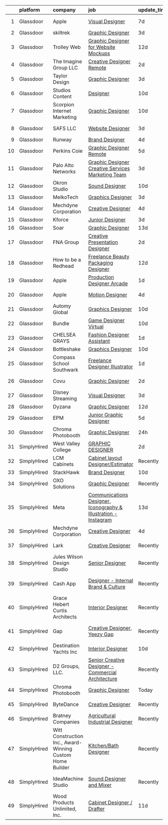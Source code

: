 

|    | platform    | company                                                   | job                                                                                                                                                                                                                                                                                                                                                                                                                                                                                                                                                                                                                                                                                                                                                                                                                                                                                                                                                 | update_time   | location              |
|---:|:------------|:----------------------------------------------------------|:----------------------------------------------------------------------------------------------------------------------------------------------------------------------------------------------------------------------------------------------------------------------------------------------------------------------------------------------------------------------------------------------------------------------------------------------------------------------------------------------------------------------------------------------------------------------------------------------------------------------------------------------------------------------------------------------------------------------------------------------------------------------------------------------------------------------------------------------------------------------------------------------------------------------------------------------------|:--------------|:----------------------|
|  1 | Glassdoor   | Apple                                                     | [Visual Designer](https://www.glassdoor.com/partner/jobListing.htm?pos=115&ao=1136043&s=58&guid=00000182e86ca473bbda03c271aaef22&src=GD_JOB_AD&t=SR&vt=w&cs=1_2933953e&cb=1661756810703&jobListingId=1008084546211&jrtk=3-0-1gbk6p94pih5m801-1gbk6p95a2cie000-f8d7bc85f08e5861-)                                                                                                                                                                                                                                                                                                                                                                                                                                                                                                                                                                                                                                                                    | 7d            | Cupertino, CA         |
|  2 | Glassdoor   | skiltrek                                                  | [Graphic Designer](https://www.glassdoor.com/partner/jobListing.htm?pos=119&ao=1136043&s=58&guid=00000182e86ca473bbda03c271aaef22&src=GD_JOB_AD&t=SR&vt=w&ea=1&cs=1_812cf85f&cb=1661756810703&jobListingId=1008093573531&jrtk=3-0-1gbk6p94pih5m801-1gbk6p95a2cie000-7b8d5e09ddf61161-)                                                                                                                                                                                                                                                                                                                                                                                                                                                                                                                                                                                                                                                              | 3d            | Remote                |
|  3 | Glassdoor   | Trolley Web                                               | [Graphic Designer for Website Mockups](https://www.glassdoor.com/partner/jobListing.htm?pos=120&ao=1136043&s=58&guid=00000182e86ca473bbda03c271aaef22&src=GD_JOB_AD&t=SR&vt=w&ea=1&cs=1_b5a79591&cb=1661756810703&jobListingId=1008073640430&jrtk=3-0-1gbk6p94pih5m801-1gbk6p95a2cie000-3e7bab816e555188-)                                                                                                                                                                                                                                                                                                                                                                                                                                                                                                                                                                                                                                          | 12d           | Remote                |
|  4 | Glassdoor   | The Imagine Group  LLC                                    | [Creative Designer   Remote ](https://www.glassdoor.com/partner/jobListing.htm?pos=105&ao=1136043&s=58&guid=00000182e86ca473bbda03c271aaef22&src=GD_JOB_AD&t=SR&vt=w&cs=1_76b2f5e0&cb=1661756810700&jobListingId=1008097632980&jrtk=3-0-1gbk6p94pih5m801-1gbk6p95a2cie000-6b34bf1cfffdb292-)                                                                                                                                                                                                                                                                                                                                                                                                                                                                                                                                                                                                                                                        | 2d            | North Carolina        |
|  5 | Glassdoor   | Taylor Design                                             | [Graphic Designer](https://www.glassdoor.com/partner/jobListing.htm?pos=122&ao=1136043&s=58&guid=00000182e86ca473bbda03c271aaef22&src=GD_JOB_AD&t=SR&vt=w&ea=1&cs=1_2447a60b&cb=1661756810704&jobListingId=1008094003672&jrtk=3-0-1gbk6p94pih5m801-1gbk6p95a2cie000-b9c826a749a7f866-)                                                                                                                                                                                                                                                                                                                                                                                                                                                                                                                                                                                                                                                              | 3d            | Remote                |
|  6 | Glassdoor   | Studios Content                                           | [Designer](https://www.glassdoor.com/partner/jobListing.htm?pos=125&ao=1136043&s=58&guid=00000182e86ca473bbda03c271aaef22&src=GD_JOB_AD&t=SR&vt=w&cs=1_298b110e&cb=1661756810704&jobListingId=1008078500106&jrtk=3-0-1gbk6p94pih5m801-1gbk6p95a2cie000-7e3a1ec9b393dd6b-)                                                                                                                                                                                                                                                                                                                                                                                                                                                                                                                                                                                                                                                                           | 10d           | Burbank, CA           |
|  7 | Glassdoor   | Scorpion Internet Marketing                               | [Graphic Designer](https://www.glassdoor.com/partner/jobListing.htm?pos=129&ao=1136043&s=58&guid=00000182e86ca473bbda03c271aaef22&src=GD_JOB_AD&t=SR&vt=w&cs=1_252fa960&cb=1661756810704&jobListingId=1008079644216&jrtk=3-0-1gbk6p94pih5m801-1gbk6p95a2cie000-102242489f72aba8-)                                                                                                                                                                                                                                                                                                                                                                                                                                                                                                                                                                                                                                                                   | 10d           | Remote                |
|  8 | Glassdoor   | SAFS  LLC                                                 | [Website Designer](https://www.glassdoor.com/partner/jobListing.htm?pos=118&ao=1136043&s=58&guid=00000182e86ca473bbda03c271aaef22&src=GD_JOB_AD&t=SR&vt=w&ea=1&cs=1_75bb7682&cb=1661756810703&jobListingId=1008093570566&jrtk=3-0-1gbk6p94pih5m801-1gbk6p95a2cie000-1d0261ab07d1c920-)                                                                                                                                                                                                                                                                                                                                                                                                                                                                                                                                                                                                                                                              | 3d            | Chattanooga, TN       |
|  9 | Glassdoor   | Runway                                                    | [Brand Designer](https://www.glassdoor.com/partner/jobListing.htm?pos=123&ao=1136043&s=58&guid=00000182e86ca473bbda03c271aaef22&src=GD_JOB_AD&t=SR&vt=w&ea=1&cs=1_530533a6&cb=1661756810704&jobListingId=1008092205994&jrtk=3-0-1gbk6p94pih5m801-1gbk6p95a2cie000-1779d2a9d0d27546-)                                                                                                                                                                                                                                                                                                                                                                                                                                                                                                                                                                                                                                                                | 4d            | California            |
| 10 | Glassdoor   | Perkins Coie                                              | [Graphic Designer   Remote](https://www.glassdoor.com/partner/jobListing.htm?pos=110&ao=1136043&s=58&guid=00000182e86ca473bbda03c271aaef22&src=GD_JOB_AD&t=SR&vt=w&cs=1_98ff0aa2&cb=1661756810701&jobListingId=1008088557866&jrtk=3-0-1gbk6p94pih5m801-1gbk6p95a2cie000-ebd22c716f2ff4d3-)                                                                                                                                                                                                                                                                                                                                                                                                                                                                                                                                                                                                                                                          | 5d            | Seattle, WA           |
| 11 | Glassdoor   | Palo Alto Networks                                        | [Graphic Designer   Creative Services Marketing Team](https://www.glassdoor.com/partner/jobListing.htm?pos=124&ao=1136043&s=58&guid=00000182e86ca473bbda03c271aaef22&src=GD_JOB_AD&t=SR&vt=w&cs=1_3d1a5b73&cb=1661756810704&jobListingId=1008095536290&jrtk=3-0-1gbk6p94pih5m801-1gbk6p95a2cie000-64168519178e254a-)                                                                                                                                                                                                                                                                                                                                                                                                                                                                                                                                                                                                                                | 3d            | Santa Clara, CA       |
| 12 | Glassdoor   | Okron Studio                                              | [Sound Designer](https://www.glassdoor.com/partner/jobListing.htm?pos=106&ao=1136043&s=58&guid=00000182e86ca473bbda03c271aaef22&src=GD_JOB_AD&t=SR&vt=w&ea=1&cs=1_017add23&cb=1661756810700&jobListingId=1008079733036&jrtk=3-0-1gbk6p94pih5m801-1gbk6p95a2cie000-d7d03bc56f607eed-)                                                                                                                                                                                                                                                                                                                                                                                                                                                                                                                                                                                                                                                                | 10d           | Remote                |
| 13 | Glassdoor   | MelkoTech                                                 | [Graphics Designer](https://www.glassdoor.com/partner/jobListing.htm?pos=108&ao=1136043&s=58&guid=00000182e86ca473bbda03c271aaef22&src=GD_JOB_AD&t=SR&vt=w&cs=1_db98796a&cb=1661756810701&jobListingId=1008094859057&jrtk=3-0-1gbk6p94pih5m801-1gbk6p95a2cie000-b2f4b30c8b101595-)                                                                                                                                                                                                                                                                                                                                                                                                                                                                                                                                                                                                                                                                  | 3d            | Remote                |
| 14 | Glassdoor   | Mechdyne Corporation                                      | [Creative Designer](https://www.glassdoor.com/partner/jobListing.htm?pos=121&ao=1136043&s=58&guid=00000182e86ca473bbda03c271aaef22&src=GD_JOB_AD&t=SR&vt=w&ea=1&cs=1_bdd76b60&cb=1661756810704&jobListingId=1008092148194&jrtk=3-0-1gbk6p94pih5m801-1gbk6p95a2cie000-ba6934dbdc325f2d-)                                                                                                                                                                                                                                                                                                                                                                                                                                                                                                                                                                                                                                                             | 4d            | Mountain View, CA     |
| 15 | Glassdoor   | Kforce                                                    | [Junior Designer](https://www.glassdoor.com/partner/jobListing.htm?pos=101&ao=1110586&s=58&guid=00000182e86ca473bbda03c271aaef22&src=GD_JOB_AD&t=SR&vt=w&cs=1_dc11c143&cb=1661756810700&jobListingId=1008094267894&cpc=9908D8D4413DBB8A&jrtk=3-0-1gbk6p94pih5m801-1gbk6p95a2cie000-817b2b742e64e586--6NYlbfkN0C5IatSLh_Ak1q39eQQoPIxD737RW9NeiYGvIRXkrLjEBkC4LI6KweFWWPiS1PvvlxUGdptNRpw1mKcG6uwONvCySWnoOePvZjv-5UDHtES02hrrnV6BclfjQyml_vWbILDvjFYcbpWqzkbxJHd24OcR_-727oMjFKmKdl_pqhcqc5O6xHN5vXhJUMNL1U18szPFbGS8BhTguHDEx3AXiqfmU96HhkqbkZWGlv4uPiyJwPs43b6973275GKyVrS5lLynC_dJQ-pwW2V3DbdLRNLNEGnVKp4qKPah6mOZm_muh06ka4-w3yq0pF8b6ZGijtU8hUodWF5xzW8XHeMV0LSG6-N5U8Vg6NrQeilp3k6q7RBZkLOI1wLUxE5vmC0mlTvQDxvpiNpxoTjQft1RKzKXWGgVvrqP1p_kuOqlfCZ7xaIaGTQFhYCnQpkILxoB0LVCbdNVQBoJO4qaHU5KdMqSZCsqLEoQWEHyK5CWRie4G69eWcSrxe74XAENc0-t6HtRRkdsVw81l_2zhpZggZb5Pviz2L0Tc61Ax7k6QRPz1Fh5zXLOcCqNflIAS4dXd4p2u4acg-GUVj_cSR2eUx4lhwVAbdlKA8%3D) | 3d            | Draper, UT            |
| 16 | Glassdoor   | Soar                                                      | [Graphic Designer](https://www.glassdoor.com/partner/jobListing.htm?pos=128&ao=1136043&s=58&guid=00000182e86ca473bbda03c271aaef22&src=GD_JOB_AD&t=SR&vt=w&ea=1&cs=1_6e37e88f&cb=1661756810704&jobListingId=1008072724127&jrtk=3-0-1gbk6p94pih5m801-1gbk6p95a2cie000-722e3f9ec8766636-)                                                                                                                                                                                                                                                                                                                                                                                                                                                                                                                                                                                                                                                              | 13d           | Remote                |
| 17 | Glassdoor   | FNA Group                                                 | [Creative Presentation Designer](https://www.glassdoor.com/partner/jobListing.htm?pos=114&ao=1136043&s=58&guid=00000182e86ca473bbda03c271aaef22&src=GD_JOB_AD&t=SR&vt=w&ea=1&cs=1_c1b2fe9c&cb=1661756810703&jobListingId=1008097450750&jrtk=3-0-1gbk6p94pih5m801-1gbk6p95a2cie000-403caef9e236c29d-)                                                                                                                                                                                                                                                                                                                                                                                                                                                                                                                                                                                                                                                | 2d            | Elk Grove Village, IL |
| 18 | Glassdoor   | How to be a Redhead                                       | [Freelance Beauty Packaging Designer](https://www.glassdoor.com/partner/jobListing.htm?pos=112&ao=1136043&s=58&guid=00000182e86ca473bbda03c271aaef22&src=GD_JOB_AD&t=SR&vt=w&ea=1&cs=1_701741b2&cb=1661756810701&jobListingId=1008074854296&jrtk=3-0-1gbk6p94pih5m801-1gbk6p95a2cie000-3b678a8a9f0d509b-)                                                                                                                                                                                                                                                                                                                                                                                                                                                                                                                                                                                                                                           | 12d           | Remote                |
| 19 | Glassdoor   | Apple                                                     | [Production Designer  Arcade](https://www.glassdoor.com/partner/jobListing.htm?pos=109&ao=1136043&s=58&guid=00000182e86ca473bbda03c271aaef22&src=GD_JOB_AD&t=SR&vt=w&cs=1_c6848e83&cb=1661756810701&jobListingId=1008098175959&jrtk=3-0-1gbk6p94pih5m801-1gbk6p95a2cie000-e058157af01610a2-)                                                                                                                                                                                                                                                                                                                                                                                                                                                                                                                                                                                                                                                        | 1d            | Culver City, CA       |
| 20 | Glassdoor   | Apple                                                     | [Motion Designer](https://www.glassdoor.com/partner/jobListing.htm?pos=107&ao=1136043&s=58&guid=00000182e86ca473bbda03c271aaef22&src=GD_JOB_AD&t=SR&vt=w&cs=1_c6d51fbd&cb=1661756810700&jobListingId=1008090605794&jrtk=3-0-1gbk6p94pih5m801-1gbk6p95a2cie000-e1cf6c8b67beb2fb-)                                                                                                                                                                                                                                                                                                                                                                                                                                                                                                                                                                                                                                                                    | 4d            | Cupertino, CA         |
| 21 | Glassdoor   | Automy Global                                             | [Graphics Designer](https://www.glassdoor.com/partner/jobListing.htm?pos=103&ao=1136043&s=58&guid=00000182e86ca473bbda03c271aaef22&src=GD_JOB_AD&t=SR&vt=w&ea=1&cs=1_09dd997d&cb=1661756810700&jobListingId=1008078451131&jrtk=3-0-1gbk6p94pih5m801-1gbk6p95a2cie000-1afbed5194ca73b3-)                                                                                                                                                                                                                                                                                                                                                                                                                                                                                                                                                                                                                                                             | 10d           | Remote                |
| 22 | Glassdoor   | Bundle                                                    | [Game Designer  Virtual ](https://www.glassdoor.com/partner/jobListing.htm?pos=130&ao=1136043&s=58&guid=00000182e86ca473bbda03c271aaef22&src=GD_JOB_AD&t=SR&vt=w&ea=1&cs=1_54516686&cb=1661756810704&jobListingId=1008079560672&jrtk=3-0-1gbk6p94pih5m801-1gbk6p95a2cie000-750ea4ec84bd0b34-)                                                                                                                                                                                                                                                                                                                                                                                                                                                                                                                                                                                                                                                       | 10d           | Remote                |
| 23 | Glassdoor   | CHELSEA GRAYS                                             | [Fashion Designer Assistant](https://www.glassdoor.com/partner/jobListing.htm?pos=117&ao=1136043&s=58&guid=00000182e86ca473bbda03c271aaef22&src=GD_JOB_AD&t=SR&vt=w&ea=1&cs=1_9342e736&cb=1661756810703&jobListingId=1008098423301&jrtk=3-0-1gbk6p94pih5m801-1gbk6p95a2cie000-8c11bf11572271ae-)                                                                                                                                                                                                                                                                                                                                                                                                                                                                                                                                                                                                                                                    | 1d            | Remote                |
| 24 | Glassdoor   | Bottleshake                                               | [Graphics Designer](https://www.glassdoor.com/partner/jobListing.htm?pos=104&ao=1136043&s=58&guid=00000182e86ca473bbda03c271aaef22&src=GD_JOB_AD&t=SR&vt=w&ea=1&cs=1_81480bfa&cb=1661756810700&jobListingId=1008078927953&jrtk=3-0-1gbk6p94pih5m801-1gbk6p95a2cie000-2a1912e58e1efae4-)                                                                                                                                                                                                                                                                                                                                                                                                                                                                                                                                                                                                                                                             | 10d           | Remote                |
| 25 | Glassdoor   | Compass School Southwark                                  | [Freelance Designer Illustrator](https://www.glassdoor.com/partner/jobListing.htm?pos=111&ao=1136043&s=58&guid=00000182e86ca473bbda03c271aaef22&src=GD_JOB_AD&t=SR&vt=w&ea=1&cs=1_475974b9&cb=1661756810701&jobListingId=1008098374352&jrtk=3-0-1gbk6p94pih5m801-1gbk6p95a2cie000-41a553fcc1c550a7-)                                                                                                                                                                                                                                                                                                                                                                                                                                                                                                                                                                                                                                                | 1d            | Remote                |
| 26 | Glassdoor   | Covu                                                      | [Graphic Designer](https://www.glassdoor.com/partner/jobListing.htm?pos=126&ao=1136043&s=58&guid=00000182e86ca473bbda03c271aaef22&src=GD_JOB_AD&t=SR&vt=w&ea=1&cs=1_f410d40f&cb=1661756810704&jobListingId=1008097826139&jrtk=3-0-1gbk6p94pih5m801-1gbk6p95a2cie000-6f8b7bf054c6adf0-)                                                                                                                                                                                                                                                                                                                                                                                                                                                                                                                                                                                                                                                              | 2d            | Los Angeles, CA       |
| 27 | Glassdoor   | Disney Streaming                                          | [Visual Designer](https://www.glassdoor.com/partner/jobListing.htm?pos=113&ao=1136043&s=58&guid=00000182e86ca473bbda03c271aaef22&src=GD_JOB_AD&t=SR&vt=w&cs=1_07d81786&cb=1661756810701&jobListingId=1008093558407&jrtk=3-0-1gbk6p94pih5m801-1gbk6p95a2cie000-4dfa923326da9c16-)                                                                                                                                                                                                                                                                                                                                                                                                                                                                                                                                                                                                                                                                    | 3d            | New York, NY          |
| 28 | Glassdoor   | Dyzana                                                    | [Graphic Designer](https://www.glassdoor.com/partner/jobListing.htm?pos=116&ao=1136043&s=58&guid=00000182e86ca473bbda03c271aaef22&src=GD_JOB_AD&t=SR&vt=w&ea=1&cs=1_7d97a30d&cb=1661756810703&jobListingId=1008074409889&jrtk=3-0-1gbk6p94pih5m801-1gbk6p95a2cie000-4da9dba61733c90e-)                                                                                                                                                                                                                                                                                                                                                                                                                                                                                                                                                                                                                                                              | 12d           | Remote                |
| 29 | Glassdoor   | EPM                                                       | [Junior Graphic Designer](https://www.glassdoor.com/partner/jobListing.htm?pos=127&ao=1136043&s=58&guid=00000182e86ca473bbda03c271aaef22&src=GD_JOB_AD&t=SR&vt=w&ea=1&cs=1_b2fc1bd5&cb=1661756810704&jobListingId=1008089364294&jrtk=3-0-1gbk6p94pih5m801-1gbk6p95a2cie000-ea28def4a1a6eb50-)                                                                                                                                                                                                                                                                                                                                                                                                                                                                                                                                                                                                                                                       | 5d            | Atlanta, GA           |
| 30 | Glassdoor   | Chroma Photobooth                                         | [Graphic Designer](https://www.glassdoor.com/partner/jobListing.htm?pos=102&ao=1136043&s=58&guid=00000182e86ca473bbda03c271aaef22&src=GD_JOB_AD&t=SR&vt=w&cs=1_ff13882e&cb=1661756810700&jobListingId=1008100125331&jrtk=3-0-1gbk6p94pih5m801-1gbk6p95a2cie000-8690e838dd17c0ad-)                                                                                                                                                                                                                                                                                                                                                                                                                                                                                                                                                                                                                                                                   | 24h           | Remote                |
| 31 | SimplyHired | West Valley College                                       | [GRAPHIC DESIGNER](https://www.simplyhired.com/job/HnpCmul_hRGlmrc-NYqlWi82wz4kOabvpADjOWRXMIyK4go-chHCWg?q=creative+designer)                                                                                                                                                                                                                                                                                                                                                                                                                                                                                                                                                                                                                                                                                                                                                                                                                      | 2d            | Saratoga, CA          |
| 32 | SimplyHired | LCM Cabinets                                              | [Cabinet layout Designer/Estimator](https://www.simplyhired.com/job/DGSlfiUPWVOU_IlQXYWu3NE8c65_nAMngwGpdSuOIPTgYpGha4wvXw?q=creative+designer)                                                                                                                                                                                                                                                                                                                                                                                                                                                                                                                                                                                                                                                                                                                                                                                                     | Recently      | Monroe, WA            |
| 33 | SimplyHired | StackHawk                                                 | [Brand Designer](https://www.simplyhired.com/job/bEoJK1XWjU0lngykcvIrrSm6mGNdGERSJbjUBFJsYIzaD14d7cHvdA?q=creative+designer)                                                                                                                                                                                                                                                                                                                                                                                                                                                                                                                                                                                                                                                                                                                                                                                                                        | 10d           | Remote                |
| 34 | SimplyHired | OXO Solutions                                             | [Graphic Designer](https://www.simplyhired.com/job/BXUyWLRJM5GqlXxmpwBw-g_A_qs7M6-f7IDZTvQqqHxFROKtKw3p1Q?q=creative+designer)                                                                                                                                                                                                                                                                                                                                                                                                                                                                                                                                                                                                                                                                                                                                                                                                                      | Recently      | Adobe, AZ             |
| 35 | SimplyHired | Meta                                                      | [Communications Designer, Iconography & Illustration - Instagram](https://www.simplyhired.com/job/UA3cemSY52K-s43oo8Z5jPtFXNweeSWGTd13OpxNA5fBIUL4krZI3Q?q=creative+designer)                                                                                                                                                                                                                                                                                                                                                                                                                                                                                                                                                                                                                                                                                                                                                                       | 13d           | New York, NY          |
| 36 | SimplyHired | Mechdyne Corporation                                      | [Creative Designer](https://www.simplyhired.com/job/k---haE8-z9zzsW3WqnS6HdhJtPcBrGEMKQO7sOiuSI2q9autOQI-w?q=creative+designer)                                                                                                                                                                                                                                                                                                                                                                                                                                                                                                                                                                                                                                                                                                                                                                                                                     | 4d            | Mountain View, CA     |
| 37 | SimplyHired | Lark                                                      | [Creative Designer](https://www.simplyhired.com/job/JfyfcxDVr-dn2lMBXxw2o-AIhDM2iqwsv8573F4upJc-I82xQnIkBw?q=creative+designer)                                                                                                                                                                                                                                                                                                                                                                                                                                                                                                                                                                                                                                                                                                                                                                                                                     | Recently      | Mountain View, CA     |
| 38 | SimplyHired | Jules Wilson Design Studio                                | [Senior Designer](https://www.simplyhired.com/job/um-jSQigirv5rXCkCfNjjpN8gsg94xzMf2hXJsskP_AdH3eDE8lgjw?q=creative+designer)                                                                                                                                                                                                                                                                                                                                                                                                                                                                                                                                                                                                                                                                                                                                                                                                                       | Recently      | San Diego, CA         |
| 39 | SimplyHired | Cash App                                                  | [Designer - Internal Brand & Culture](https://www.simplyhired.com/job/jTdUxxcC8iPkYSRO2Lv4pGiP667etdgcTFgmshJTsNi66-bw-9cklg?q=creative+designer)                                                                                                                                                                                                                                                                                                                                                                                                                                                                                                                                                                                                                                                                                                                                                                                                   | Recently      | San Francisco, CA     |
| 40 | SimplyHired | Grace Hebert Curtis Architects                            | [Interior Designer](https://www.simplyhired.com/job/P4uYYbTk44YufM37BPFLKpQnRPhgT-TJJnBVKOfPULdXvverRsfOJA?q=creative+designer)                                                                                                                                                                                                                                                                                                                                                                                                                                                                                                                                                                                                                                                                                                                                                                                                                     | Recently      | New Orleans, LA       |
| 41 | SimplyHired | Gap                                                       | [Creative Designer, Yeezy Gap](https://www.simplyhired.com/job/Y5HQfwO1KpUbNoz02vYRYbAbgLG-v6CkDD3VOdXaM-RSZirWtS2LBw?q=creative+designer)                                                                                                                                                                                                                                                                                                                                                                                                                                                                                                                                                                                                                                                                                                                                                                                                          | Recently      | San Francisco, CA     |
| 42 | SimplyHired | Destination Yachts Inc                                    | [Interior Designer](https://www.simplyhired.com/job/u4droPQ5R6LRzH1FeGMVJc2cQBP2FRzIcp20BC8na6k_Gpp8oEYFKQ?q=creative+designer)                                                                                                                                                                                                                                                                                                                                                                                                                                                                                                                                                                                                                                                                                                                                                                                                                     | 10d           | Washington, IN        |
| 43 | SimplyHired | D2 Groups, LLC.                                           | [Senior Creative Designer - Commercial Architecture](https://www.simplyhired.com/job/Yzphuvu4v4KIeGAg97r-GC4K2aaGuq7WuIAfSSpOBYl9P_dmzDtnLw?q=creative+designer)                                                                                                                                                                                                                                                                                                                                                                                                                                                                                                                                                                                                                                                                                                                                                                                    | Recently      | King of Prussia, PA   |
| 44 | SimplyHired | Chroma Photobooth                                         | [Graphic Designer](https://www.simplyhired.com/job/1br2q7bO_A1mj5d3hOK8dZWFzrAzHjn1mhzSi-Guuk8Th11lq_ypQg?q=creative+designer)                                                                                                                                                                                                                                                                                                                                                                                                                                                                                                                                                                                                                                                                                                                                                                                                                      | Today         | Remote                |
| 45 | SimplyHired | ByteDance                                                 | [Creative Designer](https://www.simplyhired.com/job/0Wsu_j-iNzNT7TgQoCdaUX2VRfM8Y68oP7OcTq4exRfkeEAE8cedQQ?q=creative+designer)                                                                                                                                                                                                                                                                                                                                                                                                                                                                                                                                                                                                                                                                                                                                                                                                                     | Recently      | Mountain View, CA     |
| 46 | SimplyHired | Bratney Companies                                         | [Agricultural Industrial Designer](https://www.simplyhired.com/job/Mumz6KfYzwl0Qf-6YYgrNMk_LNtPebzQLCSf-QYmA_szeaNtgnq67Q?q=creative+designer)                                                                                                                                                                                                                                                                                                                                                                                                                                                                                                                                                                                                                                                                                                                                                                                                      | Recently      | Des Moines, IA        |
| 47 | SimplyHired | Witt Construction Inc., Award-Winning Custom Home Builder | [Kitchen/Bath Designer](https://www.simplyhired.com/job/AbTVntD4fwJICaGWHHEHKGHbA5BmNWJPOtIz-5y-VpjnfUY7hYNRAQ?q=creative+designer)                                                                                                                                                                                                                                                                                                                                                                                                                                                                                                                                                                                                                                                                                                                                                                                                                 | Recently      | Saratoga Springs, NY  |
| 48 | SimplyHired | IdeaMachine Studio                                        | [Sound Designer and Mixer](https://www.simplyhired.com/job/3_cnKWbKCzfz8K406esix9aXeGkS2iLw6vp3jwYHfDLUWBO0TV9GDQ?q=creative+designer)                                                                                                                                                                                                                                                                                                                                                                                                                                                                                                                                                                                                                                                                                                                                                                                                              | Recently      | San Francisco, CA     |
| 49 | SimplyHired | Wood Products Unlimited, Inc.                             | [Cabinet Designer / Drafter](https://www.simplyhired.com/job/skgiZRVBkpMfxOIvzoWWPcuF0V7BtcO3E4Amw5SSWCbt7JPlCMIUGw?q=creative+designer)                                                                                                                                                                                                                                                                                                                                                                                                                                                                                                                                                                                                                                                                                                                                                                                                            | 11d           | Brainerd, MN          |